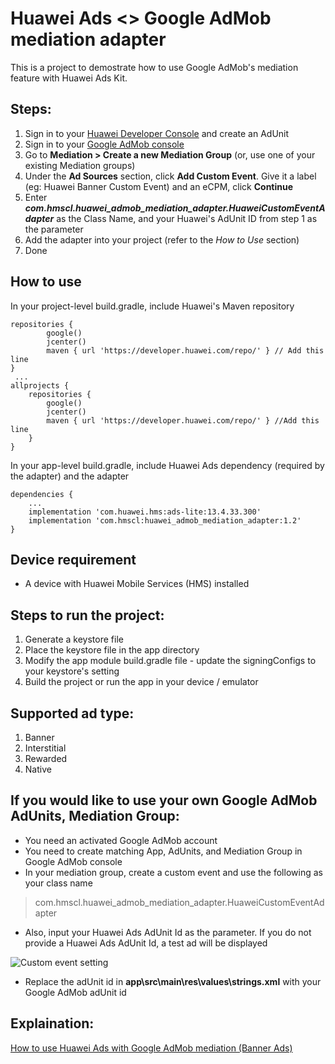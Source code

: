 # Huawei Ads <> Google AdMob mediation adapter
This is a project to demostrate how to use Google AdMob's mediation feature with Huawei Ads Kit.

## Steps:
1. Sign in to your [Huawei Developer Console](https://developer.huawei.com/consumer/en/console) and create an AdUnit
2. Sign in to your [Google AdMob console](https://apps.admob.com/v2)
3. Go to **Mediation > Create a new Mediation Group** (or, use one of your existing Mediation groups)
4. Under the **Ad Sources** section, click **Add Custom Event**. Give it a label (eg: Huawei Banner Custom Event) and an eCPM, click **Continue**
5. Enter _**com.hmscl.huawei_admob_mediation_adapter.HuaweiCustomEventAdapter**_ as the Class Name, and your Huawei's AdUnit ID from step 1 as the parameter
6. Add the adapter into your project (refer to the _How to Use_ section)
6. Done

## How to use
In your project-level build.gradle, include Huawei's Maven repository
```
repositories {
        google()
        jcenter()
        maven { url 'https://developer.huawei.com/repo/' } // Add this line
}
 ...
allprojects {
    repositories {
        google()
        jcenter()
        maven { url 'https://developer.huawei.com/repo/' } //Add this line
    }
}
```

In your app-level build.gradle, include Huawei Ads dependency (required by the adapter) and the adapter
```
dependencies {
    ...
    implementation 'com.huawei.hms:ads-lite:13.4.33.300'
    implementation 'com.hmscl:huawei_admob_mediation_adapter:1.2'
}
```

## Device requirement
- A device with Huawei Mobile Services (HMS) installed
 
## Steps to run the project:
1. Generate a keystore file
2. Place the keystore file in the app directory
3. Modify the app module build.gradle file - update the signingConfigs to your keystore's setting
4. Build the project or run the app in your device / emulator

## Supported ad type:
1. Banner
2. Interstitial
3. Rewarded
4. Native

## If you would like to use your own Google AdMob AdUnits, Mediation Group:
- You need an activated Google AdMob account
- You need to create matching App, AdUnits, and Mediation Group in Google AdMob console
- In your mediation group, create a custom event and use the following as your class name
> com.hmscl.huawei_admob_mediation_adapter.HuaweiCustomEventAdapter
- Also, input your Huawei Ads AdUnit Id as the parameter. If you do not provide a Huawei Ads AdUnit Id, a test ad will be displayed

![Custom event setting](https://i.ibb.co/SnfH3Cj/Untitled.png)

- Replace the adUnit id in **app\src\main\res\values\strings.xml** with your Google AdMob adUnit id

## Explaination:
[How to use Huawei Ads with Google AdMob mediation (Banner Ads)](https://clho40.medium.com/how-to-use-huawei-ads-with-google-admob-mediation-banner-ads-5ff1791e750c)